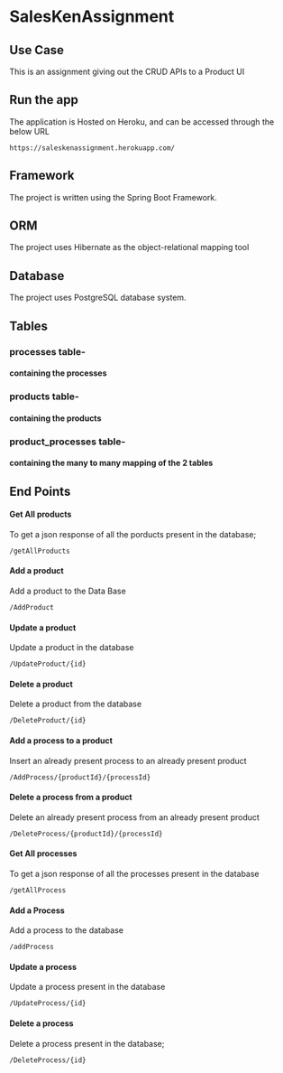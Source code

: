 # SalesKenAssignment

## Use Case

This is an assignment giving out the CRUD APIs to a Product UI

## Run the app
The application is Hosted on Heroku, and can be accessed through the below URL
```
https://saleskenassignment.herokuapp.com/
```


## Framework

The project is written using the Spring Boot Framework.

## ORM

The project uses Hibernate as the object-relational mapping tool

## Database

The project uses PostgreSQL database system.

## Tables

### processes table- 
#### containing the processes
### products table- 
#### containing the products
### product_processes table-
#### containing the many to many mapping of the 2 tables


## End Points

#### Get All products 
To get a json response of all the porducts present in the database;
```
/getAllProducts
```

#### Add a product 
Add a product to the Data Base
```
/AddProduct
```

#### Update a product 
Update a product in the database
```
/UpdateProduct/{id}
```

#### Delete a product 
Delete a product from the database
```
/DeleteProduct/{id}
```

#### Add a process to a product
Insert an already present process to an already present product
```
/AddProcess/{productId}/{processId}
```

#### Delete a process from a product
Delete an already present process from an already present product
```
/DeleteProcess/{productId}/{processId}
```

#### Get All processes 
To get a json response of all the processes present in the database
```
/getAllProcess
```

#### Add a Process
Add a process to the database
```
/addProcess
```

#### Update a process
Update a process present in the database
```
/UpdateProcess/{id}
```

#### Delete a process
Delete a process present in the database;
```
/DeleteProcess/{id}
```
